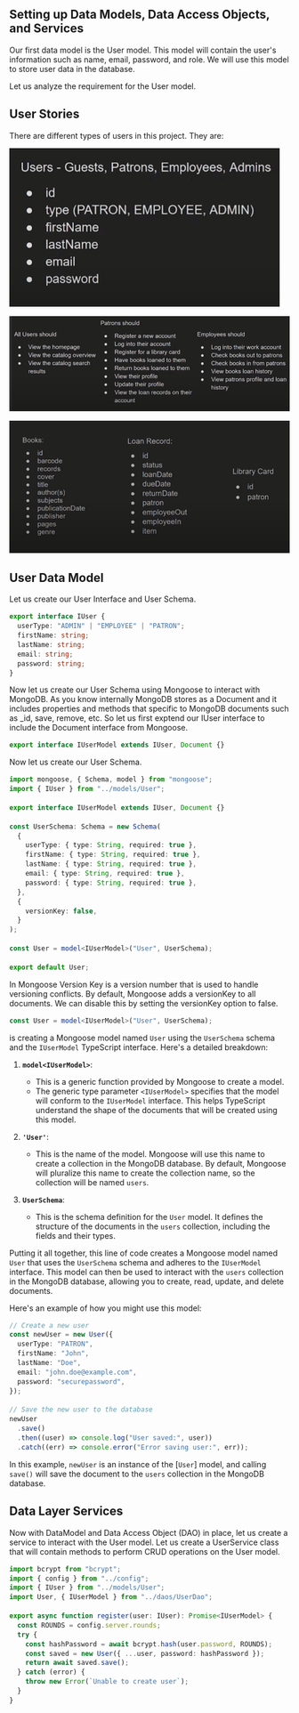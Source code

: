 ## Setting up Data Models, Data Access Objects, and Services

Our first data model is the User model. This model will contain the user's information such as name, email, password, and role. We will use this model to store user data in the database.

Let us analyze the requirement for the User model.

## User Stories

There are different types of users in this project. They are:

![](../_images/2024-07-26-18-33-31.png)

![](../_images/2024-07-26-18-36-37.png)

![](../_images/2024-07-26-21-17-34.png)

## User Data Model

Let us create our User Interface and User Schema.

```typescript
export interface IUser {
  userType: "ADMIN" | "EMPLOYEE" | "PATRON";
  firstName: string;
  lastName: string;
  email: string;
  password: string;
}
```

Now let us create our User Schema using Mongoose to interact with MongoDB. As you know internally MongoDB stores as a Document and it includes properties and methods that specific to MongoDB documents such as \_id, save, remove, etc. So let us first exptend our IUser interface to include the Document interface from Mongoose.

```typescript
export interface IUserModel extends IUser, Document {}
```

Now let us create our User Schema.

```typescript
import mongoose, { Schema, model } from "mongoose";
import { IUser } from "../models/User";

export interface IUserModel extends IUser, Document {}

const UserSchema: Schema = new Schema(
  {
    userType: { type: String, required: true },
    firstName: { type: String, required: true },
    lastName: { type: String, required: true },
    email: { type: String, required: true },
    password: { type: String, required: true },
  },
  {
    versionKey: false,
  }
);

const User = model<IUserModel>("User", UserSchema);

export default User;
```

In Mongoose Version Key is a version number that is used to handle versioning conflicts. By default, Mongoose adds a versionKey to all documents. We can disable this by setting the versionKey option to false.

```typescript
const User = model<IUserModel>("User", UserSchema);
```

is creating a Mongoose model named `User` using the `UserSchema` schema and the `IUserModel` TypeScript interface. Here's a detailed breakdown:

1. **`model<IUserModel>`**:

   - This is a generic function provided by Mongoose to create a model.
   - The generic type parameter `<IUserModel>` specifies that the model will conform to the `IUserModel` interface. This helps TypeScript understand the shape of the documents that will be created using this model.

2. **`'User'`**:

   - This is the name of the model. Mongoose will use this name to create a collection in the MongoDB database. By default, Mongoose will pluralize this name to create the collection name, so the collection will be named `users`.

3. **`UserSchema`**:
   - This is the schema definition for the `User` model. It defines the structure of the documents in the `users` collection, including the fields and their types.

Putting it all together, this line of code creates a Mongoose model named `User` that uses the `UserSchema` schema and adheres to the `IUserModel` interface. This model can then be used to interact with the `users` collection in the MongoDB database, allowing you to create, read, update, and delete documents.

Here's an example of how you might use this model:

```typescript
// Create a new user
const newUser = new User({
  userType: "PATRON",
  firstName: "John",
  lastName: "Doe",
  email: "john.doe@example.com",
  password: "securepassword",
});

// Save the new user to the database
newUser
  .save()
  .then((user) => console.log("User saved:", user))
  .catch((err) => console.error("Error saving user:", err));
```

In this example, `newUser` is an instance of the [`User`] model, and calling `save()` will save the document to the `users` collection in the MongoDB database.

## Data Layer Services

Now with DataModel and Data Access Object (DAO) in place, let us create a service to interact with the User model. Let us create a UserService class that will contain methods to perform CRUD operations on the User model.

```typescript
import bcrypt from "bcrypt";
import { config } from "../config";
import { IUser } from "../models/User";
import User, { IUserModel } from "../daos/UserDao";

export async function register(user: IUser): Promise<IUserModel> {
  const ROUNDS = config.server.rounds;
  try {
    const hashPassword = await bcrypt.hash(user.password, ROUNDS);
    const saved = new User({ ...user, password: hashPassword });
    return await saved.save();
  } catch (error) {
    throw new Error(`Unable to create user`);
  }
}
```
